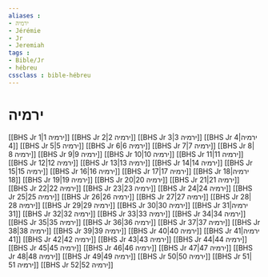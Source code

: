 ```yaml
---
aliases : 
- ירמיה
- Jérémie
- Jr
- Jeremiah
tags : 
- Bible/Jr
- hébreu
cssclass : bible-hébreu
---
```


# ירמיה

[[BHS Jr 1|ירמיה 1]]
[[BHS Jr 2|ירמיה 2]]
[[BHS Jr 3|ירמיה 3]]
[[BHS Jr 4|ירמיה 4]]
[[BHS Jr 5|ירמיה 5]]
[[BHS Jr 6|ירמיה 6]]
[[BHS Jr 7|ירמיה 7]]
[[BHS Jr 8|ירמיה 8]]
[[BHS Jr 9|ירמיה 9]]
[[BHS Jr 10|ירמיה 10]]
[[BHS Jr 11|ירמיה 11]]
[[BHS Jr 12|ירמיה 12]]
[[BHS Jr 13|ירמיה 13]]
[[BHS Jr 14|ירמיה 14]]
[[BHS Jr 15|ירמיה 15]]
[[BHS Jr 16|ירמיה 16]]
[[BHS Jr 17|ירמיה 17]]
[[BHS Jr 18|ירמיה 18]]
[[BHS Jr 19|ירמיה 19]]
[[BHS Jr 20|ירמיה 20]]
[[BHS Jr 21|ירמיה 21]]
[[BHS Jr 22|ירמיה 22]]
[[BHS Jr 23|ירמיה 23]]
[[BHS Jr 24|ירמיה 24]]
[[BHS Jr 25|ירמיה 25]]
[[BHS Jr 26|ירמיה 26]]
[[BHS Jr 27|ירמיה 27]]
[[BHS Jr 28|ירמיה 28]]
[[BHS Jr 29|ירמיה 29]]
[[BHS Jr 30|ירמיה 30]]
[[BHS Jr 31|ירמיה 31]]
[[BHS Jr 32|ירמיה 32]]
[[BHS Jr 33|ירמיה 33]]
[[BHS Jr 34|ירמיה 34]]
[[BHS Jr 35|ירמיה 35]]
[[BHS Jr 36|ירמיה 36]]
[[BHS Jr 37|ירמיה 37]]
[[BHS Jr 38|ירמיה 38]]
[[BHS Jr 39|ירמיה 39]]
[[BHS Jr 40|ירמיה 40]]
[[BHS Jr 41|ירמיה 41]]
[[BHS Jr 42|ירמיה 42]]
[[BHS Jr 43|ירמיה 43]]
[[BHS Jr 44|ירמיה 44]]
[[BHS Jr 45|ירמיה 45]]
[[BHS Jr 46|ירמיה 46]]
[[BHS Jr 47|ירמיה 47]]
[[BHS Jr 48|ירמיה 48]]
[[BHS Jr 49|ירמיה 49]]
[[BHS Jr 50|ירמיה 50]]
[[BHS Jr 51|ירמיה 51]]
[[BHS Jr 52|ירמיה 52]]
